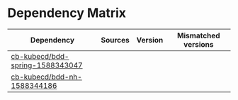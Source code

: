 # Dependency Matrix

Dependency | Sources | Version | Mismatched versions
---------- | ------- | ------- | -------------------
[cb-kubecd/bdd-spring-1588343047](https://github.com/cb-kubecd/bdd-spring-1588343047.git) |  | []() | 
[cb-kubecd/bdd-nh-1588344186](https://github.com/cb-kubecd/bdd-nh-1588344186.git) |  | []() | 
